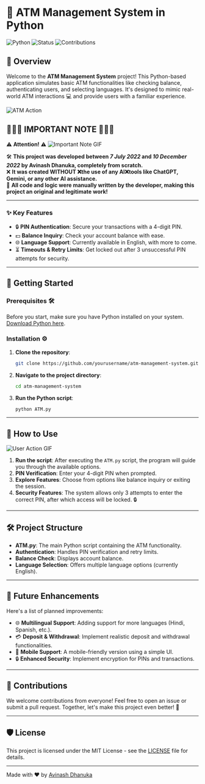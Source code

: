 # 🏦 ATM Management System in Python

![Python](https://img.shields.io/badge/Python-3.9-blue) ![Status](https://img.shields.io/badge/Status-Completed-brightgreen) ![Contributions](https://img.shields.io/badge/Contributions-Welcome-yellowgreen)

 
<!-- Here's a dynamic image related to the ATM action -->

## 🌟 Overview

Welcome to the **ATM Management System** project! This Python-based application simulates basic ATM functionalities like checking balance, authenticating users, and selecting languages. It's designed to mimic real-world ATM interactions 💻 and provide users with a familiar experience.

![ATM Action](https://i.giphy.com/media/v1.Y2lkPTc5MGI3NjExZDFmeGVoNDBpMzZzd2t5MW1jcjcxbDltOW9uYnVjNXJrZ2dra3NqYyZlcD12MV9pbnRlcm5hbF9naWZfYnlfaWQmY3Q9Zw/AD6b36IJuiA231oYgh/giphy.gif) 

## 🚨🚨🚨 **IMPORTANT NOTE** 🚨🚨🚨

⚠️ **Attention!** ⚠️
![Important Note GIF](https://media.giphy.com/media/v1.Y2lkPTc5MGI3NjExdDV6Njd3NGg1MHo5NHB0ZmYyOW1jcTc2ZTQyN3k1eWFlbjZsaGF4cCZlcD12MV9zdGlja2Vyc19zZWFyY2gmY3Q9cw/7VjzaRCDyQBnr1UKuF/giphy.gif)

🛠️ **This project was developed between _7 July 2022_ and _10 December 2022_ by Avinash Dhanuka, completely from scratch.**  
❌ **It was created WITHOUT ❌the use of any AI❌tools like ChatGPT, Gemini, or any other AI assistance.**  
💯 **All code and logic were manually written by the developer, making this project an original and legitimate work!**

---

### ✨ Key Features

- 🔒 **PIN Authentication**: Secure your transactions with a 4-digit PIN.
- 💵 **Balance Inquiry**: Check your account balance with ease.
- 🌐 **Language Support**: Currently available in English, with more to come.
- ⏳ **Timeouts & Retry Limits**: Get locked out after 3 unsuccessful PIN attempts for security.

---

## 🚀 Getting Started

### Prerequisites 🛠️

Before you start, make sure you have Python installed on your system. [Download Python here](https://www.python.org/downloads/).

### Installation ⚙️

1. **Clone the repository**:

    ```bash
    git clone https://github.com/yourusername/atm-management-system.git
    ```

2. **Navigate to the project directory**:

    ```bash
    cd atm-management-system
    ```

3. **Run the Python script**:

    ```bash
    python ATM.py
    ```

---

## 🎯 How to Use
![User Action GIF](https://media.giphy.com/media/Vv1YwQ5UEYJQ9JkFvT/giphy.gif?cid=790b7611adwkopde803qpt21n1fyqfpk6h64rvs7dhq4mvdm&ep=v1_stickers_search&rid=giphy.gif&ct=s)
1. **Run the script**: After executing the `ATM.py` script, the program will guide you through the available options.
2. **PIN Verification**: Enter your 4-digit PIN when prompted.
3. **Explore Features**: Choose from options like balance inquiry or exiting the session.
4. **Security Features**: The system allows only 3 attempts to enter the correct PIN, after which access will be locked. 🔒

---

## 🛠️ Project Structure

- **ATM.py**: The main Python script containing the ATM functionality.
- **Authentication**: Handles PIN verification and retry limits.
- **Balance Check**: Displays account balance.
- **Language Selection**: Offers multiple language options (currently English).

---

## 📝 Future Enhancements

Here's a list of planned improvements:

- 🌐 **Multilingual Support**: Adding support for more languages (Hindi, Spanish, etc.).
- 💳 **Deposit & Withdrawal**: Implement realistic deposit and withdrawal functionalities.
- 📱 **Mobile Support**: A mobile-friendly version using a simple UI.
- 🔒 **Enhanced Security**: Implement encryption for PINs and transactions.

---

## 🤝 Contributions

We welcome contributions from everyone! Feel free to open an issue or submit a pull request. Together, let's make this project even better! 🚀

---

## 🛡️ License

This project is licensed under the MIT License - see the [LICENSE](LICENSE) file for details.

---

Made with ❤️ by [Avinash Dhanuka](https://github.com/Avinash-706)

